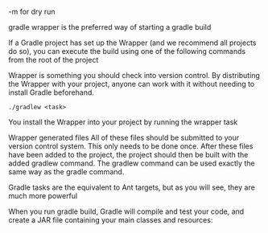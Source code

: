-m for dry run

gradle wrapper is the preferred way of starting a gradle build

If a Gradle project has set up the Wrapper (and we recommend all projects do so), you can execute the build using one of the following commands from the root of the project

Wrapper is something you should check into version control. By distributing the Wrapper with your project, anyone can work with it without needing to install Gradle beforehand.

```
./gradlew <task>
```

You install the Wrapper into your project by running the wrapper task

Wrapper generated files All of these files should be submitted to your version control system. This only needs to be done once. After these files have been added to the project, the project should then be built with the added gradlew command. The gradlew command can be used exactly the same way as the gradle command.

Gradle tasks are the equivalent to Ant targets, but as you will see, they are much more powerful

When you run gradle build, Gradle will compile and test your code, and create a JAR file containing your main classes and resources:
